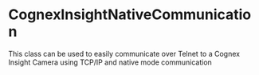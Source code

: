 # CognexInsightNativeCommunication
This class can be used to easily communicate over Telnet to a Cognex Insight Camera using TCP/IP and native mode communication
